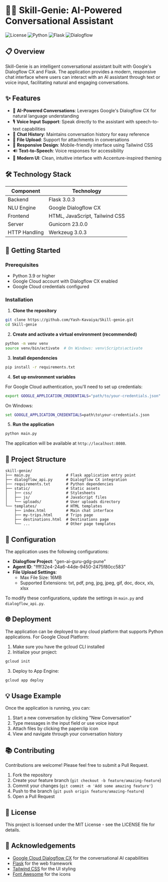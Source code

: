 # 🧞‍♂️ Skill-Genie: AI-Powered Conversational Assistant

![License](https://img.shields.io/badge/License-MIT-blue.svg)
![Python](https://img.shields.io/badge/Python-3.9+-yellow.svg)
![Flask](https://img.shields.io/badge/Flask-3.0.3-green.svg)
![Dialogflow](https://img.shields.io/badge/Dialogflow-CX-orange.svg)

## 📋 Overview

Skill-Genie is an intelligent conversational assistant built with Google's Dialogflow CX and Flask. The application provides a modern, responsive chat interface where users can interact with an AI assistant through text or voice input, facilitating natural and engaging conversations.

## ✨ Features

- 🤖 **AI-Powered Conversations**: Leverages Google's Dialogflow CX for natural language understanding
- 🎙️ **Voice Input Support**: Speak directly to the assistant with speech-to-text capabilities
- 💬 **Chat History**: Maintains conversation history for easy reference
- 📎 **File Upload**: Support for attachments in conversations
- 📱 **Responsive Design**: Mobile-friendly interface using Tailwind CSS
- 🔊 **Text-to-Speech**: Voice responses for accessibility
- 🎨 **Modern UI**: Clean, intuitive interface with Accenture-inspired theming

## 🛠️ Technology Stack

| Component | Technology |
|-----------|------------|
| Backend | Flask 3.0.3 |
| NLU Engine | Google Dialogflow CX |
| Frontend | HTML, JavaScript, Tailwind CSS |
| Server | Gunicorn 23.0.0 |
| HTTP Handling | Werkzeug 3.0.3 |

## 🚀 Getting Started

### Prerequisites

- Python 3.9 or higher
- Google Cloud account with Dialogflow CX enabled
- Google Cloud credentials configured

### Installation

1. **Clone the repository**

```bash
git clone https://github.com/Yash-Kavaiya/Skill-genie.git
cd Skill-genie
```

2. **Create and activate a virtual environment (recommended)**

```bash
python -m venv venv
source venv/bin/activate  # On Windows: venv\Scripts\activate
```

3. **Install dependencies**

```bash
pip install -r requirements.txt
```

4. **Set up environment variables**

For Google Cloud authentication, you'll need to set up credentials:

```bash
export GOOGLE_APPLICATION_CREDENTIALS="path/to/your-credentials.json"
```

On Windows:
```cmd
set GOOGLE_APPLICATION_CREDENTIALS=path\to\your-credentials.json
```

5. **Run the application**

```bash
python main.py
```

The application will be available at `http://localhost:8080`.

## 🧩 Project Structure

```
skill-genie/
├── main.py                # Flask application entry point
├── dialogflow_api.py      # Dialogflow CX integration
├── requirements.txt       # Python dependencies
├── static/                # Static assets
│   ├── css/               # Stylesheets
│   ├── js/                # JavaScript files
│   └── uploads/           # User uploads directory
└── templates/             # HTML templates
    ├── index.html         # Main chat interface
    ├── my-trips.html      # Trips page
    ├── destinations.html  # Destinations page
    └── ...                # Other page templates
```

## 🔧 Configuration

The application uses the following configurations:

- **Dialogflow Project**: "gen-ai-guru-gdg-pune"
- **Agent ID**: "ffff32e4-24a6-44de-9450-2475f80cc583"
- **File Upload Settings**:
  - Max File Size: 16MB
  - Supported Extensions: txt, pdf, png, jpg, jpeg, gif, doc, docx, xls, xlsx

To modify these configurations, update the settings in `main.py` and `dialogflow_api.py`.

## 🌐 Deployment

The application can be deployed to any cloud platform that supports Python applications. For Google Cloud Platform:

1. Make sure you have the gcloud CLI installed
2. Initialize your project:
```bash
gcloud init
```
3. Deploy to App Engine:
```bash
gcloud app deploy
```

## 💡 Usage Example

Once the application is running, you can:

1. Start a new conversation by clicking "New Conversation"
2. Type messages in the input field or use voice input
3. Attach files by clicking the paperclip icon
4. View and navigate through your conversation history

## 📚 Contributing

Contributions are welcome! Please feel free to submit a Pull Request.

1. Fork the repository
2. Create your feature branch (`git checkout -b feature/amazing-feature`)
3. Commit your changes (`git commit -m 'Add some amazing feature'`)
4. Push to the branch (`git push origin feature/amazing-feature`)
5. Open a Pull Request

## 📄 License

This project is licensed under the MIT License - see the LICENSE file for details.

## 🙏 Acknowledgements

- [Google Cloud Dialogflow CX](https://cloud.google.com/dialogflow) for the conversational AI capabilities
- [Flask](https://flask.palletsprojects.com/) for the web framework
- [Tailwind CSS](https://tailwindcss.com/) for the UI styling
- [Font Awesome](https://fontawesome.com/) for the icons
